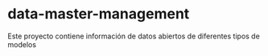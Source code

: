 # data-master-management
Este proyecto contiene información de datos abiertos de diferentes tipos de modelos
